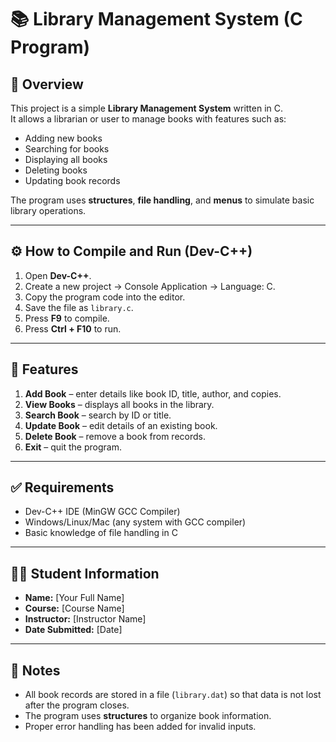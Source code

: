 # 📚 Library Management System (C Program)

## 📌 Overview
This project is a simple **Library Management System** written in C.  
It allows a librarian or user to manage books with features such as:
- Adding new books
- Searching for books
- Displaying all books
- Deleting books
- Updating book records

The program uses **structures**, **file handling**, and **menus** to simulate basic library operations.

---

## ⚙️ How to Compile and Run (Dev-C++)
1. Open **Dev-C++**.
2. Create a new project → Console Application → Language: C.
3. Copy the program code into the editor.
4. Save the file as `library.c`.
5. Press **F9** to compile.
6. Press **Ctrl + F10** to run.

---

## 📖 Features
1. **Add Book** – enter details like book ID, title, author, and copies.
2. **View Books** – displays all books in the library.
3. **Search Book** – search by ID or title.
4. **Update Book** – edit details of an existing book.
5. **Delete Book** – remove a book from records.
6. **Exit** – quit the program.

---

## ✅ Requirements
- Dev-C++ IDE (MinGW GCC Compiler)
- Windows/Linux/Mac (any system with GCC compiler)
- Basic knowledge of file handling in C

---

## 👨‍🎓 Student Information
- **Name:** [Your Full Name]  
- **Course:** [Course Name]  
- **Instructor:** [Instructor Name]  
- **Date Submitted:** [Date]  

---

## 📝 Notes
- All book records are stored in a file (`library.dat`) so that data is not lost after the program closes.
- The program uses **structures** to organize book information.
- Proper error handling has been added for invalid inputs.
